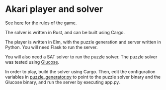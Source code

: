 # Akari player and solver

See [here](https://en.wikipedia.org/wiki/Light_Up_&#40puzzle&#41) for the rules of the game.

The solver is written in Rust, and can be built using Cargo.

The player is written in Elm, with the puzzle generation and server written in Python. You will
need Flask to run the server.

You will also need a SAT solver to run the puzzle solver. The puzzle solver was tested using
[Glucose](http://www.labri.fr/perso/lsimon/glucose/).

In order to play, build the solver using Cargo. Then, edit the configuration variables in
[puzzle_generator.py](player/puzzle_generator.py) to point to the puzzle solver binary and the
Glucose binary, and run the server by executing app.py.
